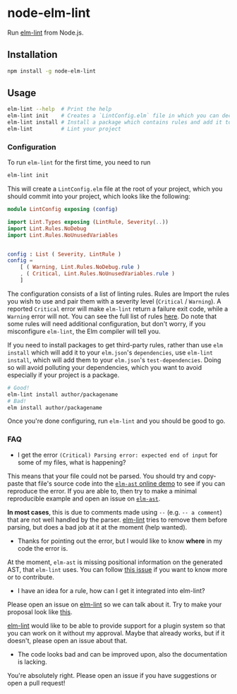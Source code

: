 # node-elm-lint

Run [elm-lint] from Node.js.

## Installation

```bash
npm install -g node-elm-lint
```

## Usage

```bash
elm-lint --help  # Print the help
elm-lint init    # Creates a `LintConfig.elm` file in which you can declare how you want to configure elm-lint
elm-lint install # Install a package which contains rules and add it to your "test-dependencies"
elm-lint         # Lint your project
```

### Configuration

To run `elm-lint` for the first time, you need to run

```bash
elm-lint init
```

This will create a `LintConfig.elm` file at the root of your project, which you should commit into your project, which looks like the following:

```elm
module LintConfig exposing (config)

import Lint.Types exposing (LintRule, Severity(..))
import Lint.Rules.NoDebug
import Lint.Rules.NoUnusedVariables


config : List ( Severity, LintRule )
config =
    [ ( Warning, Lint.Rules.NoDebug.rule )
    , ( Critical, Lint.Rules.NoUnusedVariables.rule )
    ]
```

The configuration consists of a list of linting rules. Rules are
Import the rules you wish to use and pair them with a severity level (`Critical` / `Warning`).
A reported `Critical` error will make `elm-lint` return a failure exit code, while a `Warning` error will not. You can see the full list of rules [here](https://github.com/jfmengels/elm-lint#rules).
Do note that some rules will need additional configuration, but don't worry, if you misconfigure `elm-lint`, the Elm compiler will tell you.

If you need to install packages to get third-party rules, rather than use `elm install` which will add it to your `elm.json`'s `dependencies`, use `elm-lint install`, which will add them to your `elm.json`'s `test-dependencies`. Doing so will avoid polluting your dependencies, which you want to avoid especially if your project is a package.

```bash
# Good!
elm-lint install author/packagename
# Bad!
elm install author/packagename
```

Once you're done configuring, run `elm-lint` and you should be good to go.

### FAQ

- I get the error `(Critical) Parsing error: expected end of input` for some of my files, what is happening?

This means that your file could not be parsed.
You should try and copy-paste that file's source code into the [`elm-ast` online demo](http://bogdanp.github.io/elm-ast/example/) to see if you can reproduce the error. If you are able to, then try to make a minimal reproducible example and open an issue on [`elm-ast`](https://github.com/Bogdanp/elm-ast).

**In most cases**, this is due to comments made using `--` (e.g. `-- a comment`) that are not well handled by the parser. [elm-lint] tries to remove them before parsing, but does a bad job at it at the moment (help wanted).

- Thanks for pointing out the error, but I would like to know **where** in my code the error is.

At the moment, `elm-ast` is missing positional information on the generated AST, that `elm-lint` uses. You can follow [this issue](https://github.com/Bogdanp/elm-ast/issues/13) if you want to know more or to contribute.

- I have an idea for a rule, how can I get it integrated into elm-lint?

Please open an issue on [elm-lint] so we can talk about it. Try to make your proposal look like [this](https://github.com/eslint/eslint/blob/master/templates/rule-proposal.md).

[elm-lint] would like to be able to provide support for a plugin system so that you can work on it without my approval. Maybe that already works, but if it doesn't, please open an issue about that.

- The code looks bad and can be improved upon, also the documentation is lacking.

You're absolutely right. Please open an issue if you have suggestions or open a pull request!

[elm-lint]: https://github.com/jfmengels/elm-lint
